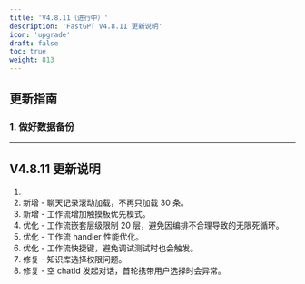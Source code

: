 ```yaml
---
title: 'V4.8.11（进行中）'
description: 'FastGPT V4.8.11 更新说明'
icon: 'upgrade'
draft: false
toc: true
weight: 813
---
```


## 更新指南

### 1. 做好数据备份

-------

## V4.8.11 更新说明

1. 
2. 新增 - 聊天记录滚动加载，不再只加载 30 条。
3. 新增 - 工作流增加触摸板优先模式。
4. 优化 - 工作流嵌套层级限制 20 层，避免因编排不合理导致的无限死循环。
5. 优化 - 工作流 handler 性能优化。
6. 优化 - 工作流快捷键，避免调试测试时也会触发。
7. 修复 - 知识库选择权限问题。
8. 修复 - 空 chatId 发起对话，首轮携带用户选择时会异常。
